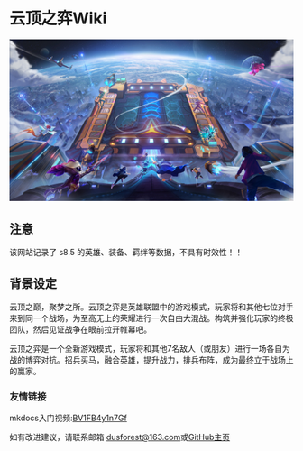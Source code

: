 # 云顶之弈Wiki

![YunDingbg](./img/Yunding.jpg)

## 注意
该网站记录了 s8.5 的英雄、装备、羁绊等数据，不具有时效性！！

## 背景设定
云顶之巅，聚梦之所。云顶之弈是英雄联盟中的游戏模式，玩家将和其他七位对手来到同一个战场，为至高无上的荣耀进行一次自由大混战。构筑并强化玩家的终极团队，然后见证战争在眼前拉开帷幕吧。

云顶之弈是一个全新游戏模式，玩家将和其他7名敌人（或朋友）进行一场各自为战的博弈对抗。招兵买马，融合英雄，提升战力，排兵布阵，成为最终立于战场上的赢家。



### 友情链接

mkdocs入门视频:[BV1FB4y1n7Gf]

如有改进建议，请联系邮箱 [dusforest@163.com]或[GitHub主页]

[dusforest@163.com]: ./
[GitHub主页]: https://github.com/Dusforest
[BV1FB4y1n7Gf]: https://www.bilibili.com/video/BV1FB4y1n7Gf/?spm_id_from=333.337.search-card.all.click

